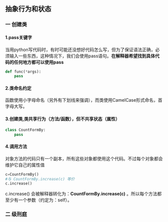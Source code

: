 ## 抽象行为和状态

### 一 创建类

#### 1.pass关键字

当用python写代码时，有时可能还没想好代码怎么写，但为了保证语法正确，必须输入一些东西，这种情况下，我们会使用pass语句。**在解释器希望找到具体代码的任何地方都可以使用pass**

```python
def func(*args):
    pass
```

#### 2.类命名约定

函数使用小字母命名（另外有下划线来强调），而类使用CamelCase形式命名，首字母大写。

#### 3.创建类,类共享行为（方法/函数），但不共享状态（属性）

```python
class CountFormBy:
	pass
```

#### 4.调用方法

对象方法的代码只有一个副本，所有这些对象都使用这个代码。不过每个对象都会维护它自己的属性值

```python
c=CountFormBy()
#与 CountFormBy.increase(c) 等价
c.increase()

```

c.increase() 会被解释器转化为：**CountFormBy.increase(c)** 。所以每个方法都至少有一个参数（约定为：self）。



### 二 级刑庭
